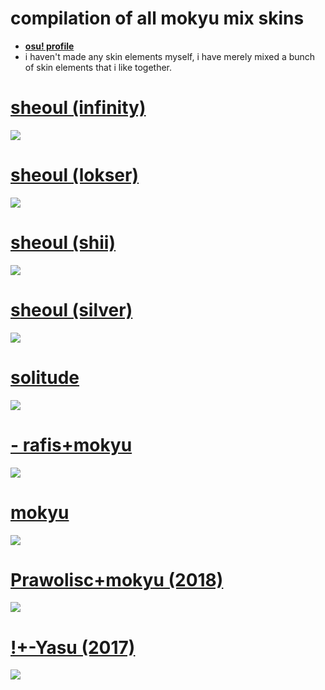 # **compilation of all mokyu mix skins**

* [**osu! profile**](https://osu.ppy.sh/u/6846100)
* i haven't made any skin elements myself, i have merely mixed a bunch of skin elements that i like together.

# [sheoul (infinity)](https://suiryu.s-ul.eu/13SXlnzb)
![](https://suiryu.s-ul.eu/a65Hb5NG)

# [sheoul (lokser)](https://suiryu.s-ul.eu/yx5xkFXM)
![](https://suiryu.s-ul.eu/WYFruYpX)

# [sheoul (shii)](https://suiryu.s-ul.eu/p9iLNati)
![](https://suiryu.s-ul.eu/TPFwGve9)

# [sheoul (silver)](https://suiryu.s-ul.eu/PamWhp7D)
![](https://suiryu.s-ul.eu/mcyElFJy)

# [solitude](https://suiryu.s-ul.eu/j0hXTwmv)
![](https://i.imgur.com/mK251Y3.png)

# [- rafis+mokyu](https://suiryu.s-ul.eu/8ZZC7R9Q)
![](https://i.imgur.com/E2SVkdV.jpg)

# [mokyu](https://suiryu.s-ul.eu/9RWWfQCS)
![](https://i.imgur.com/JYQ5nBj.jpg)

# [Prawolisc+mokyu (2018)](https://suiryu.s-ul.eu/snkC7eHp)
![](https://i.imgur.com/Fy3I5sr.jpg)

# [!+-Yasu (2017)](https://suiryu.s-ul.eu/lgbsAq6W)
![](https://i.imgur.com/eLf1D96.jpg)
